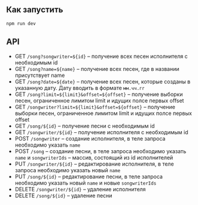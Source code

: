 ## Как запустить

```
npm run dev
```

## API

- GET `/song?songwriter=${id}` – получение всех песен исполнителя с необходимым id
- GET `/song?name=${name}` – получение всех песен, где в названии присутствует name
- GET `/song?date=${date}` – получение всех песен, которые созданы в указанную дату. Дату вводить в формате `мм.чч.гг`
- GET `/song?limit=${limit}&offset=${offset}` – получение выборки песен, ограниченное лимитом limit и идущих полсе первых offset
- GET `/songwriter?limit=${limit}&offset=${offset}` – получение выборки песен, ограниченное лимитом limit и идущих полсе первых offset
- GET `/song/${id}` – получение песни с необходимым id
- GET `/songwriter/${id}` – получение исполнителя с необходимым id
- POST `/songwriter` – создание исполнителя, в теле запроса необходимо указать `name`
- POST `/song` – создание песни, в теле запроса необходимо указать `name` и `songwriterIds` – массив, состоящий из id исполнителей
- PUT `/songwriter/${id}` – редактирование исполнителя, в теле запроса необходимо указать новый `name`
- PUT `/song/${id}` – редактирование песни, в теле запроса необходимо указать новый `name` и новые `songwriterIds`
- DELETE `/songwriter/${id}` – удаление исполнителя
- DELETE `/song/${id}` – удаление песни
